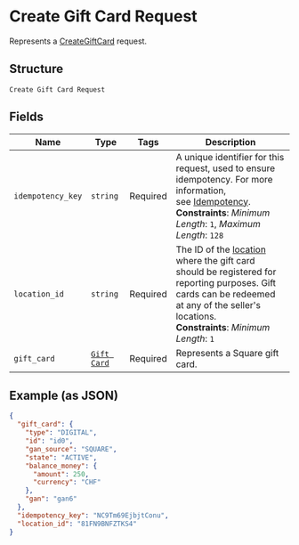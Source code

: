 
# Create Gift Card Request

Represents a [CreateGiftCard](../../doc/api/gift-cards.md#create-gift-card) request.

## Structure

`Create Gift Card Request`

## Fields

| Name | Type | Tags | Description |
|  --- | --- | --- | --- |
| `idempotency_key` | `string` | Required | A unique identifier for this request, used to ensure idempotency. For more information,<br>see [Idempotency](https://developer.squareup.com/docs/build-basics/common-api-patterns/idempotency).<br>**Constraints**: *Minimum Length*: `1`, *Maximum Length*: `128` |
| `location_id` | `string` | Required | The ID of the [location](entity:Location) where the gift card should be registered for<br>reporting purposes. Gift cards can be redeemed at any of the seller's locations.<br>**Constraints**: *Minimum Length*: `1` |
| `gift_card` | [`Gift Card`](../../doc/models/gift-card.md) | Required | Represents a Square gift card. |

## Example (as JSON)

```json
{
  "gift_card": {
    "type": "DIGITAL",
    "id": "id0",
    "gan_source": "SQUARE",
    "state": "ACTIVE",
    "balance_money": {
      "amount": 250,
      "currency": "CHF"
    },
    "gan": "gan6"
  },
  "idempotency_key": "NC9Tm69EjbjtConu",
  "location_id": "81FN9BNFZTKS4"
}
```

